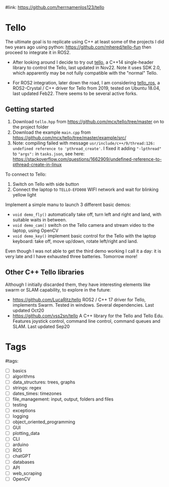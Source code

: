 #link: https://github.com/herrnamenlos123/tello

# Tello

The ultimate goal is to replicate using C++ at least some of the projects I did two years ago using python: https://github.com/mhered/tello-fun then proceed to integrate it in ROS2.

* After looking around I decide to try out [tello](https://github.com/herrnamenlos123/tello), a C++14 single-header library to control the Tello, last updated in Nov22. Note it uses SDK 2.0, which apparently may be not fully compatible with the "normal" Tello. 

* For ROS2 integration, later down the road,  I am considering [tello_ros](https://github.com/clydemcqueen/tello_ros), a ROS2-Crystal / C++ driver for Tello from 2019, tested on Ubuntu 18.04, last updated Feb22. There seems to be several active forks.


## Getting started

1. Download `tello.hpp` from https://github.com/mcx/tello/tree/master on to the project folder
2. Download the example `main.cpp` from https://github.com/mcx/tello/tree/master/example/src/
3. Note: compiling failed with message `usr/include/c++/9/thread:126: undefined reference to 'pthread_create'`. I fixed it adding `"-lpthread"` to `"args":` in `tasks.json`, see here: https://stackoverflow.com/questions/1662909/undefined-reference-to-pthread-create-in-linux

To connect to Tello:
1. Switch on Tello with side button
2. Connect the laptop to `TELLO-EFD008` WIFI network and wait for blinking yellow light

Implement a simple manu to launch 3 different basic demos:
* `void demo_fly()` automatically take off, turn left and right and land, with suitable waits in between.
* `void demo_cam()` switch on the Tello camera and stream video to the laptop, using OpenCV
* `void demo_key()` implement basic control for the Tello with the laptop keyboard: take off, move up/down, rotate left/right and land. 

Even though I was not able to get the third demo working I call it a day: it is very late and I have exhausted three batteries. Tomorrow more!


## Other C++ Tello libraries

Although I initially discarded them, they have interesting elements like swarm or SLAM capability, to explore in the future:

* https://github.com/LucaRitz/tello ROS2 / C++ 17 driver for Tello, implements Swarm. Tested in windows. Several dependencies. Last updated Oct20
* https://github.com/vss2sn/tello A C++ library for the Tello and Tello Edu. Features joystick control, command line control, command queues and SLAM. Last updated Sep20

# Tags
#tags: 

- [ ] basics
- [ ] algorithms
- [ ] data_structures: trees, graphs
- [ ] strings: regex
- [ ] dates_times: timezones
- [ ] file_management: input, output, folders and files
- [ ] testing
- [ ] exceptions
- [ ] logging
- [ ] object_oriented_programming
- [ ] GUI
- [ ] plotting_data
- [ ] CLI
- [ ] arduino
- [ ] ROS
- [ ] chatGPT
- [ ] databases
- [ ] API
- [ ] web_scraping
- [ ] OpenCV